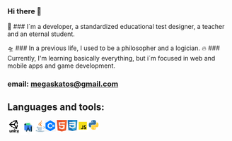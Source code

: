 ### Hi there 👋

🧭 ### I´m a developer, a standardized educational test designer, a teacher and an eternal student.

🛸 ### In a previous life, I used to be a philosopher and a logician.
🔥 ### Currently, I'm learning basically everything, but i´m focused in web and mobile apps and game development.
   ### email: megaskatos@gmail.com

## Languages and tools:

<img align="left" alt="SQL" width="30px" src="unity-icon-png-3.png">

<img align="left" alt="SQL" width="34px" src="androidLogo.jpg">

<img align="left" alt="SQL" width="20px" src="java.png">

<img align="left" alt="SQL" width="26px" src="csharp-logo.png">

<img align="left" alt="SQL" width="26px" src="HTML-Logo.png">

<img align="left" alt="SQL" width="22px" src="cssLogo.png">

<img align="left" alt="SQL" width="26px" src="jsLogo.png">

<img align="left" alt="SQL" width="22px" src="python-logo.png">
<!--
**ManuelAmado/ManuelAmado** is a ✨ _special_ ✨ repository because its `README.md` (this file) appears on your GitHub profile.

Here are some ideas to get you started:

- 🔭 I’m currently working on ...
- 🌱 I’m currently learning ...
- 👯 I’m looking to collaborate on ...
- 🤔 I’m looking for help with ...
- 💬 Ask me about ...
- 📫 How to reach me: ...
- 😄 Pronouns: ...
- ⚡ Fun fact: ...
-->

